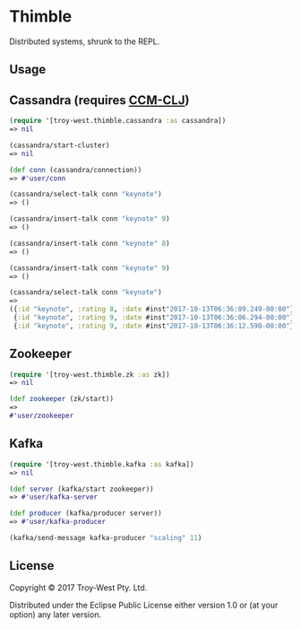# Thimble

Distributed systems, shrunk to the REPL.

## Usage

## Cassandra (requires [CCM-CLJ](https://github.com/SMX-LTD/ccm-clj))
```clojure
(require '[troy-west.thimble.cassandra :as cassandra])
=> nil

(cassandra/start-cluster)
=> nil

(def conn (cassandra/connection))
=> #'user/conn

(cassandra/select-talk conn "keynote")
=> ()

(cassandra/insert-talk conn "keynote" 9)
=> ()

(cassandra/insert-talk conn "keynote" 8)
=> ()

(cassandra/insert-talk conn "keynote" 9)
=> ()

(cassandra/select-talk conn "keynote")
=>
({:id "keynote", :rating 8, :date #inst"2017-10-13T06:36:09.249-00:00"}
 {:id "keynote", :rating 9, :date #inst"2017-10-13T06:36:06.294-00:00"}
 {:id "keynote", :rating 9, :date #inst"2017-10-13T06:36:12.590-00:00"})
```

## Zookeeper

```clojure
(require '[troy-west.thimble.zk :as zk])
=> nil

(def zookeeper (zk/start))
=>
#'user/zookeeper
```

## Kafka

```clojure
(require '[troy-west.thimble.kafka :as kafka])
=> nil

(def server (kafka/start zookeeper))
=> #'user/kafka-server

(def producer (kafka/producer server))
=> #'user/kafka-producer

(kafka/send-message kafka-producer "scaling" 11)
```


## License

Copyright © 2017 Troy-West Pty. Ltd.

Distributed under the Eclipse Public License either version 1.0 or (at
your option) any later version.
